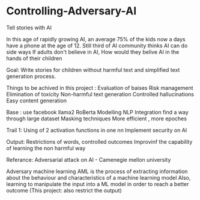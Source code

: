 # Controlling-Adversary-AI
Tell stories with AI 

In this age of rapidly growing AI, an average 75% of the kids now a days have a phone at the age of 12.
Still third of AI community thinks AI can do side ways 
If adults don't believe in AI, How would they belive AI in the hands of their children 

Goal:
Write stories for children without harmful text and simplified text generation process.

Things to be achived  in this project :
Evaluation of baises
Risk management
Elimination of toxicity 
Non-harmful text generation 
Controlled hallucinations
Easy content generation 

Base : 
use facebook llama2
RoBerta Modelling 
NLP Integration 
find a way through large dataset
Masking techniques 
More efficient , more epoches

Trail 1:
Using of 2 activation functions in one nn
Implement security on AI 

Output:
Restrictions of words, controlled outcomes 
Improvinf the capability of learning the non harmful way 


Referance:
Adversarial attack on AI - Camenegie mellon university 


Adversary machine learning 
AML is the process of extracting information about the behaviour and characteristics of a machine learning model 
Also, learning to manipulate the input into a ML model in order to reach a better outcome (This project: also restrict the output)
